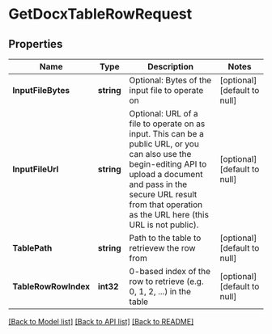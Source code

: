# GetDocxTableRowRequest

## Properties
Name | Type | Description | Notes
------------ | ------------- | ------------- | -------------
**InputFileBytes** | **string** | Optional: Bytes of the input file to operate on | [optional] [default to null]
**InputFileUrl** | **string** | Optional: URL of a file to operate on as input.  This can be a public URL, or you can also use the begin-editing API to upload a document and pass in the secure URL result from that operation as the URL here (this URL is not public). | [optional] [default to null]
**TablePath** | **string** | Path to the table to retrievew the row from | [optional] [default to null]
**TableRowRowIndex** | **int32** | 0-based index of the row to retrieve (e.g. 0, 1, 2, ...) in the table | [optional] [default to null]

[[Back to Model list]](../README.md#documentation-for-models) [[Back to API list]](../README.md#documentation-for-api-endpoints) [[Back to README]](../README.md)


